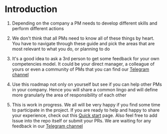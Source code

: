 # Introduction

1. Depending on the company a PM needs to develop different skills and perform different actions

1. We don't think that all PMs need to know all of these things by heart. You have to navigate through these guide and pick the areas that are most relevant to what you do, or planning to do

1. It's a good idea to ask a 3rd person to get some feedback for your own competencies model. It could be your direct manager, a colleague of yours or even a community of PMs that you can find our [Telegram channel](TODO:add-a-link)

1. Use this roadmap not only on yourself but see if you can help other PMs in your company. Hence you will share a common lingo and will define more granularly the area of responsibility of each other

1. This is work in progress. We all will be very happy if you find some time to participate in the project. If you are ready to help and happy to share your experience, check out this [Quick start](/contribution.html) page. Also feel free to add Issue into the repo itself or submit your PRs. We are waiting for any feedback in our [Telegram channel](TODO:add-a-link)
